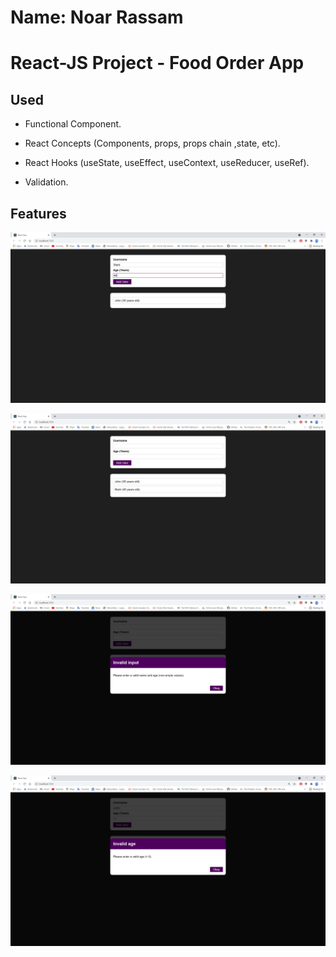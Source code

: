 # Name: Noar Rassam

# React-JS Project - Food Order App

## Used

* Functional Component.

* React Concepts (Components, props, props chain ,state, etc).

* React Hooks (useState, useEffect, useContext, useReducer, useRef).

* Validation.

## Features

![![Login]()](https://github.com/noarrassam/ReactJS-AddUser/blob/master/src/Image/1.JPG)


![![Registration]()](https://github.com/noarrassam/ReactJS-AddUser/blob/master/src/Image/2.JPG)


![![Add Contacts]()](https://github.com/noarrassam/ReactJS-AddUser/blob/master/src/Image/3.JPG)


![![Contacts]()](https://github.com/noarrassam/ReactJS-AddUser/blob/master/src/Image/4.JPG)